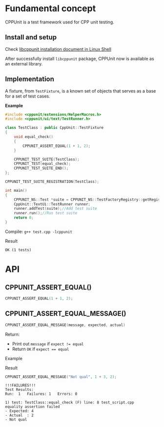 # Fundamental concept 

CPPUnit is a test framework used for CPP unit testing.

## Install and setup

Check [libcppunit installation document in Linux Shell](https://github.com/TranPhucVinh/Linux-Shell/blob/master/Bash%20script/Install%20package.md#download-debian-package-from-link-for-used-as-system-library-in-usrlibx86_64-linux-gnu)

After successfully install ``libcppunit`` package, CPPUnit now is available as an external library.

## Implementation

A fixture, from ``TestFixture``, is a known set of objects that serves as a base for a set of test cases.

**Example**

```cpp
#include <cppunit/extensions/HelperMacros.h>
#include <cppunit/ui/text/TestRunner.h>

class TestClass : public CppUnit::TestFixture
{
	void equal_check()
	{
		CPPUNIT_ASSERT_EQUAL(1 + 1, 2);
	}

	CPPUNIT_TEST_SUITE(TestClass);
	CPPUNIT_TEST(equal_check);
	CPPUNIT_TEST_SUITE_END();
};

CPPUNIT_TEST_SUITE_REGISTRATION(TestClass);

int main()
{
	CPPUNIT_NS::Test *suite = CPPUNIT_NS::TestFactoryRegistry::getRegistry().makeTest();//Get the top level suite from the registry
	CppUnit::TextUi::TestRunner runner;
	runner.addTest(suite);//Add test suite
	runner.run();//Run test suite
	return 0;
}
```

Compile: ``g++ test.cpp -lcppunit``

Result

```
OK (1 tests)
```

# API

## CPPUNIT_ASSERT_EQUAL()

```cpp
CPPUNIT_ASSERT_EQUAL(1 + 1, 2);
```

## CPPUNIT_ASSERT_EQUAL_MESSAGE()

```cpp
CPPUNIT_ASSERT_EQUAL_MESSAGE(message, expected, actual)
```
Return:
* Print out ``message`` if ``expect != equal``
* Return ``OK`` if ``expect == equal``

Example


Result

```cpp
CPPUNIT_ASSERT_EQUAL_MESSAGE("Not qual", 1 + 3, 2);
```

```
!!!FAILURES!!!
Test Results:
Run:  1   Failures: 1   Errors: 0

1) test: TestClass::equal_check (F) line: 8 test_script.cpp
equality assertion failed
- Expected: 4
- Actual  : 2
- Not qual
```
